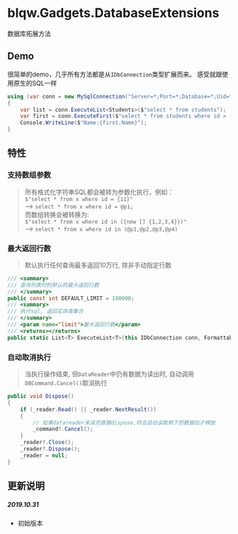 ﻿# blqw.Gadgets.DatabaseExtensions
数据库拓展方法

## Demo
很简单的demo，几乎所有方法都是从`IDbConnection`类型扩展而来。
感受就跟使用原生的SQL一样
```csharp
using (var conn = new MySqlConnection("Server=*;Port=*;Database=*;Uid=*;Pwd=*;"))
{
    var list = conn.ExecuteList<Students>($"select * from students");
    var first = conn.ExecuteFirst($"select * from students where id > {13} order by id");
    Console.WriteLine($"Name:{first.Name}");
}
```

## 特性

### 支持数组参数
> 所有格式化字符串SQL都会被转为参数化执行，例如：  
`$"select * from x where id = {11}"`  
--> `select * from x where id = @p1;`  
而数组转换会被转换为:  
`$"select * from x where id in ({new [] {1,2,3,4}})"`   
--> `select * from x where id in (@p1,@p2,@p3,@p4)`

### 最大返回行数
> 默认执行任何查询最多返回10万行, 除非手动指定行数
``` csharp
/// <summary>
/// 查询列表时的默认的最大返回行数
/// </summary>
public const int DEFAULT_LIMIT = 100000;
/// <summary>
/// 执行sql, 返回实体类集合
/// </summary>
/// <param name="limit">最大返回行数</param>
/// <returns></returns>
public static List<T> ExecuteList<T>(this IDbConnection conn, FormattableString sql, int limit = DEFAULT_LIMIT)
```

### 自动取消执行
> 当执行操作结束, 但`DataReader`中仍有数据为读出时, 自动调用`DBCommand.Cancel()`取消执行
```csharp
public void Dispose()
{
    if (_reader.Read() || _reader.NextResult())
    {
        // 如果datareader未读完直接dispose,将会自动读取剩下的数据后才释放
        _command?.Cancel();
    }
    _reader?.Close();
    _reader?.Dispose();
    _reader = null;
}
```


## 更新说明 
##### 2019.10.31
+ 初始版本